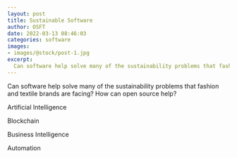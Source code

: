 ```yaml
---
layout: post
title: Sustainable Software
author: OSFT
date: 2022-03-13 08:46:03
categories: software
images:
- images/@stock/post-1.jpg
excerpt:
  Can software help solve many of the sustainability problems that fashion and textile brands are facing? How can open source help?
---
```


Can software help solve many of the sustainability problems that fashion and textile brands are facing? How can open source help?

Artificial Intelligence

Blockchain

Business Intelligence

Automation


